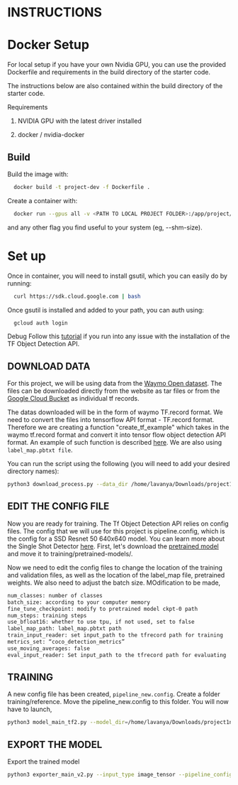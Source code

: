 
# INSTRUCTIONS

# Docker Setup

For local setup if you have your own Nvidia GPU, you can use the provided Dockerfile and requirements in the build directory of the starter code.

The instructions below are also contained within the build directory of the starter code.

Requirements

1. NVIDIA GPU with the latest driver installed

2. docker / nvidia-docker





## Build
Build the image with:


```bash
  docker build -t project-dev -f Dockerfile .

```

Create a container with:
```bash
  docker run --gpus all -v <PATH TO LOCAL PROJECT FOLDER>:/app/project/ --network=host -ti project-dev bash

```
and any other flag you find useful to your system (eg, --shm-size).

# Set up
Once in container, you will need to install gsutil, which you can easily do by running:
```bash
  curl https://sdk.cloud.google.com | bash

```
Once gsutil is installed and added to your path, you can auth using:
```bash
  gcloud auth login

```
Debug
Follow this [tutorial](https://tensorflow-object-detection-api-tutorial.readthedocs.io/en/latest/install.html#tensorflow-object-detection-api-installation)
 if you run into any issue with the installation of the TF Object Detection API.

 ## DOWNLOAD DATA
For this project, we will be using data from the [Waymo Open dataset](https://waymo.com/open/). The files can be downloaded directly from the website as tar files or from the [Google Cloud Bucket](https://console.cloud.google.com/storage/browser/waymo_open_dataset_v_1_2_0_individual_files) as individual tf records.

The datas downloaded will be in the form of waymo TF.record format. We need to convert the files into tensorflow API format - TF.record format. Therefore we are creating a function "create_tf_example" which takes in the waymo tf.record format and convert it into tensor flow object detection API format.
An example of such function is described [here](https://tensorflow-object-detection-api-tutorial.readthedocs.io/en/latest/training.html#create-tensorflow-records).
We are also using `label_map.pbtxt file`.

You can run the script using the following (you will need to add your desired directory names):
```bash
python3 download_process.py --data_dir /home/lavanya/Downloads/project1nd/processed --temp_dir /home/lavanya/Downloads/project1nd/training_data

```
## EDIT THE CONFIG FILE
Now you are ready for training. The Tf Object Detection API relies on config files. The config that we will use for this project is pipeline.config, which is the config for a SSD Resnet 50 640x640 model. You can learn more about the Single Shot Detector [here](https://arxiv.org/pdf/1512.02325.pdf).
First, let's download the [pretrained model](https://github.com/tensorflow/models/blob/master/research/object_detection/g3doc/tf2_detection_zoo.md) and move it to training/pretrained-models/.

Now we need to edit the config files to change the location of the training and validation files, as well as the location of the label_map file, pretrained weights. We also need to adjust the batch size. MOdification to be made,

```bash
num_classes: number of classes
batch_size: according to your computer memory
fine_tune_checkpoint: modify to pretrained model ckpt-0 path
num_steps: training steps
use_bfloat16: whether to use tpu, if not used, set to false
label_map_path: label_map.pbtxt path
train_input_reader: set input_path to the tfrecord path for training
metrics_set: “coco_detection_metrics”
use_moving_averages: false
eval_input_reader: Set input_path to the tfrecord path for evaluating
```
## TRAINING 
A new config file has been created, `pipeline_new.config`.
Create a folder training/reference. Move the pipeline_new.config to this folder. You will now have to launch,
```bash
python3 model_main_tf2.py --model_dir=/home/lavanya/Downloads/project1nd/training/reference/ --pipeline_config_path=/home/lavanya/Downloads/project1nd/training/reference/pipeline_new.config
```
## EXPORT THE MODEL
Export the trained model
```bash
python3 exporter_main_v2.py --input_type image_tensor --pipeline_config_path /home/lavanya/Downloads/project1nd/training/reference/pipeline_new.config --trained_checkpoint_dir /home/lavanya/Downloads/project1nd/training/reference/ ckpt-26 --output_directory /home/lavanya/Downloads/project1nd/training/reference/experiment/exported_model_26/
```






